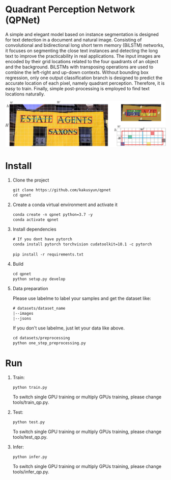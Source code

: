 Quadrant Perception Network (QPNet)
===

A simple and elegant model based on instance segmentation is designed for text detection in a document and natural image. Consisting of convolutional and bidirectional long short term memory (BiLSTM) networks, it focuses on segmenting the close text instances and detecting the long text to improve the practicability in real applications. The input images are encoded by their grid locations related to the four quadrants of an object and the background. BiLSTMs with transposing operations are used to combine the left-right and up-down contexts. Without bounding box regression, only one output classification branch is designed to predict the accurate location of each pixel, namely quadrant perception. Therefore, it is easy to train. Finally, simple post-processing is employed to find text locations naturally.

![image](https://github.com/kakusyun/qpnet/blob/master/images/encoding.png)

Install
===
1. Clone the project

    ```Shell
    git clone https://github.com/kakusyun/qpnet
    cd qpnet
    ```

2. Create a conda virtual environment and activate it

    ```Shell
    conda create -n qpnet python=3.7 -y
    conda activate qpnet
    ```

3. Install dependencies

    ```Shell
    # If you dont have pytorch
    conda install pytorch torchvision cudatoolkit=10.1 -c pytorch 

    pip install -r requirements.txt
    ```

4. Build
    ```Shell
    cd qpnet
    python setup.py develop
    ```

5. Data preparation
   
   Please use labelme to label your samples and get the dataset like:   
   ```Shell
   # datasets/dataset_name
   |--images
   |--jsons
   ```
   If you don't use labelme, just let your data like above.
   
   ```Shell
   cd datasets/preprocessing
   python one_step_preprocessing.py
   ```
  

Run
===
1. Train:
    
    ```Shell
    python train.py
    ```
    
    To switch single GPU training or multiply GPUs training, please change tools/train_qp.py.

2. Test:

    ```Shell
    python test.py
    ```
    
    To switch single GPU training or multiply GPUs training, please change tools/test_qp.py.

3. Infer:

    ```Shell
    python infer.py
    ```
    
    To switch single GPU training or multiply GPUs training, please change tools/infer_qp.py.
